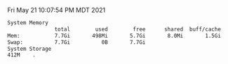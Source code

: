 Fri May 21 10:07:54 PM MDT 2021
```bash
System Memory
               total        used        free      shared  buff/cache   available
Mem:           7.7Gi       498Mi       5.7Gi       8.0Mi       1.5Gi       6.9Gi
Swap:          7.7Gi          0B       7.7Gi
System Storage
412M	.
```
